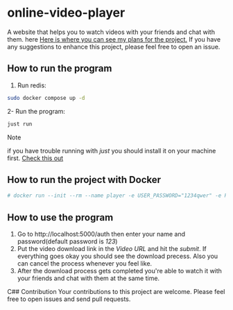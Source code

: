 # online-video-player
A website that helps you to watch videos with your friends and chat with them.
here
[Here is where you can see my plans for the project.](https://github.com/users/Milad75Rasouli/projects/10) If you have any suggestions to enhance this project, please feel free to open an issue.
## How to run the program

1. Run redis:
```bash
sudo docker compose up -d
```
2- Run the program:
```bash
just run
```

> [!NOTE]
> if you have trouble running with *just* you should install it on your machine first. [Check this out](https://github.com/casey/just)

## How to run the project with Docker

```bash
# docker run --init --rm --name player -e USER_PASSWORD="1234qwer" -e PROGRAM_PORT=":5000" -e DEBUG="false" -e WEBSITE_TITLE="Online Player" -e REDIS_ADDRESS="127.0.0.1:6379" -e REDIS_CHAT_EXP="60" -e USER_PASSWORD="123" -e JWT_SECRET="changeIt" -e JWT_EXPIRE_TIME="3" -p 5000:5000 ghcr.io/milad75rasouli/player:latest

```

## How to use the program

1. Go to http://localhost:5000/auth then enter your name and password(default password is *123*)
2. Put the video download link in the *Video URL* and hit the *submit*. If everything goes okay you should see the download precess. Also you can cancel the process whenever you feel like.
3. After the download process gets completed you're able to watch it with your friends and chat with them at the same time.

C## Contribution
Your contributions to this project are welcome. Please feel free to open issues and send pull requests.

